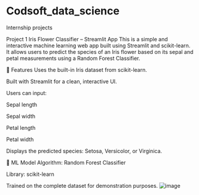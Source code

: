 # Codsoft_data_science
Internship projects

Project 1 Iris Flower Classifier – Streamlit App
This is a simple and interactive machine learning web app built using Streamlit and scikit-learn. It allows users to predict the species of an Iris flower based on its sepal and petal measurements using a Random Forest Classifier.

🚀 Features
Uses the built-in Iris dataset from scikit-learn.

Built with Streamlit for a clean, interactive UI.

Users can input:

Sepal length

Sepal width

Petal length

Petal width

Displays the predicted species: Setosa, Versicolor, or Virginica.

🧠 ML Model
Algorithm: Random Forest Classifier

Library: scikit-learn

Trained on the complete dataset for demonstration purposes.
![image](https://github.com/user-attachments/assets/5c7cec02-7471-4354-9530-750723587927)
